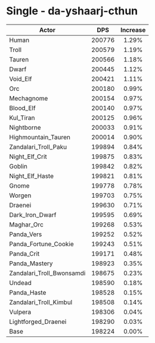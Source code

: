 # Single - da-yshaarj-cthun
| Actor | DPS | Increase |
|---|:---:|:---:|
|Human|200776|1.29%|
|Troll|200579|1.19%|
|Tauren|200566|1.18%|
|Dwarf|200445|1.12%|
|Void_Elf|200421|1.11%|
|Orc|200180|0.99%|
|Mechagnome|200154|0.97%|
|Blood_Elf|200140|0.97%|
|Kul_Tiran|200125|0.96%|
|Nightborne|200033|0.91%|
|Highmountain_Tauren|200014|0.90%|
|Zandalari_Troll_Paku|199894|0.84%|
|Night_Elf_Crit|199875|0.83%|
|Goblin|199842|0.82%|
|Night_Elf_Haste|199821|0.81%|
|Gnome|199778|0.78%|
|Worgen|199703|0.75%|
|Draenei|199630|0.71%|
|Dark_Iron_Dwarf|199595|0.69%|
|Maghar_Orc|199268|0.53%|
|Panda_Vers|199252|0.52%|
|Panda_Fortune_Cookie|199243|0.51%|
|Panda_Crit|199171|0.48%|
|Panda_Mastery|198923|0.35%|
|Zandalari_Troll_Bwonsamdi|198675|0.23%|
|Undead|198590|0.18%|
|Panda_Haste|198528|0.15%|
|Zandalari_Troll_Kimbul|198508|0.14%|
|Vulpera|198306|0.04%|
|Lightforged_Draenei|198290|0.03%|
|Base|198224|0.00%|
